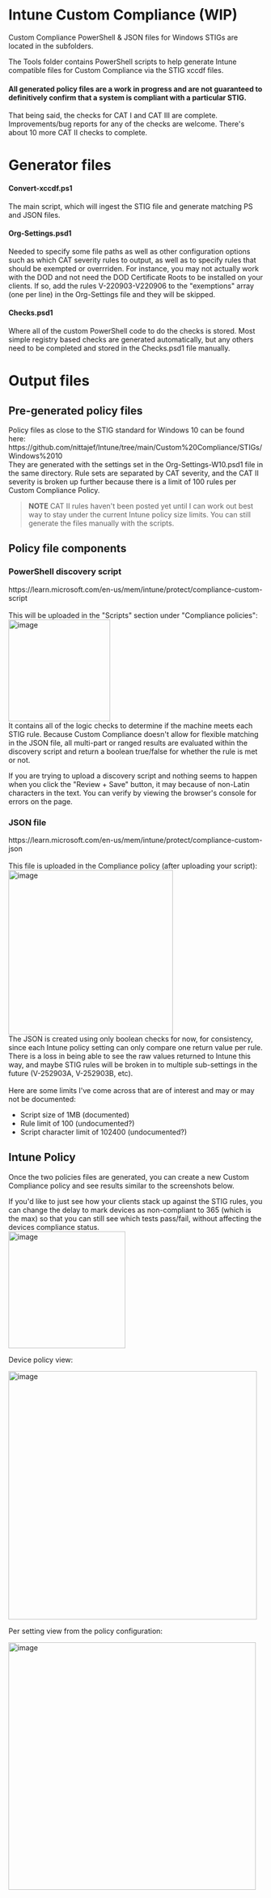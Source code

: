 # Intune Custom Compliance (WIP)

Custom Compliance PowerShell & JSON files for Windows STIGs are located in the subfolders.

The Tools folder contains PowerShell scripts to help generate Intune compatible files for Custom Compliance via the STIG xccdf files.

<h4>All generated policy files are a work in progress and are not guaranteed to definitively confirm that a system is compliant with a particular STIG.</h4> That being said, the checks for CAT I and CAT III are complete. Improvements/bug reports for any of the checks are welcome. There's about 10 more CAT II checks to complete.

<h1>Generator files</h1>

<h4>Convert-xccdf.ps1</h4> The main script, which will ingest the STIG file and generate matching PS and JSON files.

<h4>Org-Settings.psd1</h4> Needed to specify some file paths as well as other configuration options such as which CAT severity rules to output, as well as to specify rules that should be exempted or overrriden. For instance, you may not actually work with the DOD and not need the DOD Certificate Roots to be installed on your clients. If so, add the rules V-220903-V220906 to the "exemptions" array (one per line) in the Org-Settings file and they will be skipped.

<h4>Checks.psd1</h4> Where all of the custom PowerShell code to do the checks is stored. Most simple registry based checks are generated automatically, but any others need to be completed and stored in the Checks.psd1 file manually.

<h1>Output files</h1>

<h2>Pre-generated policy files</h2>
Policy files as close to the STIG standard for Windows 10 can be found here: https://github.com/nittajef/Intune/tree/main/Custom%20Compliance/STIGs/Windows%2010
<br>
They are generated with the settings set in the Org-Settings-W10.psd1 file in the same directory. Rule sets are separated by CAT severity, and the CAT II severity is broken up further because there is a limit of 100 rules per Custom Compliance Policy. 

> **NOTE**
> CAT II rules haven't been posted yet until I can work out best way to stay under the current Intune policy size limits. You can still generate the files manually with the scripts.

<h2>Policy file components</h2>
<h3>PowerShell discovery script</h3>
https://learn.microsoft.com/en-us/mem/intune/protect/compliance-custom-script
<br><br>
This will be uploaded in the "Scripts" section under "Compliance policies":
<br>
<img width="201" alt="image" src="https://github.com/nittajef/Intune/assets/77274708/e58879e3-713f-4750-aaf5-0a305aa9162f">
<br>
It contains all of the logic checks to determine if the machine meets each STIG rule. Because Custom Compliance doesn't allow for flexible matching in the JSON file, all multi-part or ranged results are evaluated within the discovery script and return a boolean true/false for whether the rule is met or not.

If you are trying to upload a discovery script and nothing seems to happen when you click the "Review + Save" button, it may because of non-Latin characters in the text. You can verify by viewing the browser's console for errors on the page.


<h3>JSON file</h3>
https://learn.microsoft.com/en-us/mem/intune/protect/compliance-custom-json
<br><br>
This file is uploaded in the Compliance policy (after uploading your script):
<br>
<img width="325" alt="image" src="https://github.com/nittajef/Intune/assets/77274708/5619850c-ec35-460d-9012-ad8c8cbabb3a">
<br>
The JSON is created using only boolean checks for now, for consistency, since each Intune policy setting can only compare one return value per rule. There is a loss in being able to see the raw values returned to Intune this way, and maybe STIG rules will be broken in to multiple sub-settings in the future (V-252903A, V-252903B, etc).
<br><br>
Here are some limits I've come across that are of interest and may or may not be documented:

- Script size of 1MB (documented)
- Rule limit of 100 (undocumented?)
- Script character limit of 102400 (undocumented?)


<h2>Intune Policy</h2>
Once the two policies files are generated, you can create a new Custom Compliance policy and see results similar to the screenshots below.

If you'd like to just see how your clients stack up against the STIG rules, you can change the delay to mark devices as non-compliant to 365 (which is the max) so that you can still see which tests pass/fail, without affecting the devices compliance status.
<br>
<img width="231" alt="image" src="https://github.com/nittajef/Intune/assets/77274708/314d250f-308a-4bea-b48b-252308e8d0ff">
<br>

Device policy view:

<img width="491" alt="image" src="https://github.com/nittajef/Intune/assets/77274708/45710655-5432-4b58-b182-86fbb637e104">

Per setting view from the policy configuration:

<img width="489" alt="image" src="https://github.com/nittajef/Intune/assets/77274708/423a7153-5b04-421c-9a1e-f50df7aee02e">
